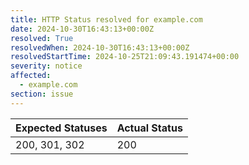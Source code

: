 ```yaml
---
title: HTTP Status resolved for example.com
date: 2024-10-30T16:43:13+00:00Z
resolved: True
resolvedWhen: 2024-10-30T16:43:13+00:00Z
resolvedStartTime: 2024-10-25T21:09:43.191474+00:00
severity: notice
affected:
  - example.com
section: issue
---
```


| Expected Statuses | Actual Status  |
|-------------------|----------------|
| 200, 301, 302 | 200 |
